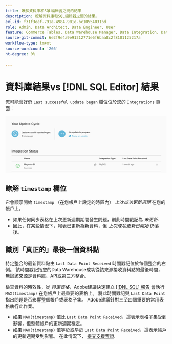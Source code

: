 ```yaml
---
title: 瞭解資料庫和SQL編輯器之間的結果
description: 瞭解資料庫和SQL編輯器之間的結果。
exl-id: f31f3eef-791a-4984-901e-bc10554031bd
role: Admin, Data Architect, Data Engineer, User
feature: Commerce Tables, Data Warehouse Manager, Data Integration, Data Import/Export
source-git-commit: 6e2f9e4a9e91212771e6f6baa8c2f8101125217a
workflow-type: tm+mt
source-wordcount: '266'
ht-degree: 0%

---
```


# 資料庫結果vs [!DNL SQL Editor] 結果

您可能會好奇 `Last successful update began` 欄位位於您的 `Integrations` 頁面：

![Last_successful_update.png](../../../assets/Last_successful_update.png)

## 瞭解 `timestamp` 欄位

它會顯示開始 `timestamp` （在您帳戶上設定的時區內） _上次成功更新週期_ 在您的帳戶上。

- 如果任何同步表格在上次更新週期期間發生問題，則此時間戳記為 *未更新*.
- 因此，在某些情況下，報表已更新為新資料，但 *上次成功更新已開始* 仍落後。

## 識別「真正的」最後一個資料點

特定整合的最新資料點由 `Last Data Point Received` 時間戳記位於每個整合的右側。 該時間戳記指您的Data Warehouse成功從該來源接收資料點的最後時間，無論該來源是資料庫、API或第三方整合。

檢查資料的時效性，從 *特定表格*，Adobe建議快速建立 [[!DNL SQL] 報告](../../dev-reports/sql-rpt-bldr.md) 會執行 `MAX(timestamp)` 在您帳戶上最重要的表格上。 將此時間戳記與 `Last Data Point` 指出問題是否影響整個帳戶或表格子集。 Adobe建議針對三至四個重要的常用表格執行此作業。

- 如果 `MAX(timestamp)` 值比 `Last Data Point Received`，這表示表格子集受到影響，但整體帳戶的更新週期穩定。
- 如果 `MAX(timestamp)` 值等於或早於 `Last Data Point Received`，這表示帳戶的更新週期受到影響。 在此情況下， [提交支援票證](https://experienceleague.adobe.com/docs/commerce-knowledge-base/kb/troubleshooting/miscellaneous/mbi-service-policies.html).
